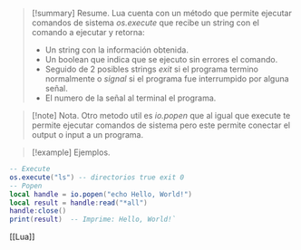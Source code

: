 >[!summary] Resume.
>Lua cuenta con un método que permite ejecutar comandos de sistema _os.execute_ que recibe un string con el comando a ejecutar y retorna:
>- Un string con la información obtenida.
>- Un boolean que indica que se ejecuto sin errores el comando.
>- Seguido de 2 posibles strings _exit_ si el programa termino normalmente o _signal_ si el programa fue interrumpido por alguna señal.
>- El numero de la señal al terminal el programa.

>[!note] Nota.
>Otro metodo util es _io.popen_ que al igual que execute te permite ejecutar comandos de sistema pero este permite conectar el output o input a un programa.

>[!example] Ejemplos.
```Lua
-- Execute
os.execute("ls") -- directorios true exit 0
-- Popen
local handle = io.popen("echo Hello, World!") 
local result = handle:read("*all") 
handle:close() 
print(result)  -- Imprime: Hello, World!`
```

[[Lua]]